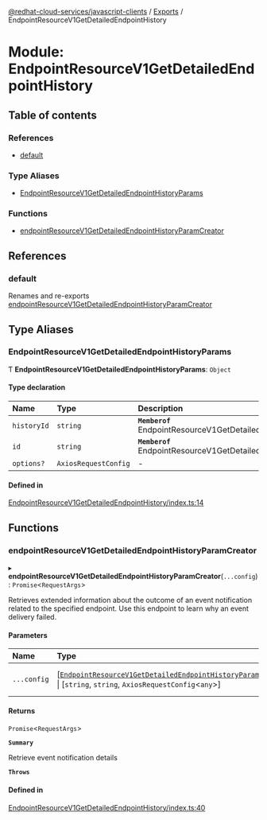 [@redhat-cloud-services/javascript-clients](../README.md) / [Exports](../modules.md) / EndpointResourceV1GetDetailedEndpointHistory

# Module: EndpointResourceV1GetDetailedEndpointHistory

## Table of contents

### References

- [default](EndpointResourceV1GetDetailedEndpointHistory.md#default)

### Type Aliases

- [EndpointResourceV1GetDetailedEndpointHistoryParams](EndpointResourceV1GetDetailedEndpointHistory.md#endpointresourcev1getdetailedendpointhistoryparams)

### Functions

- [endpointResourceV1GetDetailedEndpointHistoryParamCreator](EndpointResourceV1GetDetailedEndpointHistory.md#endpointresourcev1getdetailedendpointhistoryparamcreator)

## References

### default

Renames and re-exports [endpointResourceV1GetDetailedEndpointHistoryParamCreator](EndpointResourceV1GetDetailedEndpointHistory.md#endpointresourcev1getdetailedendpointhistoryparamcreator)

## Type Aliases

### EndpointResourceV1GetDetailedEndpointHistoryParams

Ƭ **EndpointResourceV1GetDetailedEndpointHistoryParams**: `Object`

#### Type declaration

| Name | Type | Description |
| :------ | :------ | :------ |
| `historyId` | `string` | **`Memberof`** EndpointResourceV1GetDetailedEndpointHistoryApi |
| `id` | `string` | **`Memberof`** EndpointResourceV1GetDetailedEndpointHistoryApi |
| `options?` | `AxiosRequestConfig` | - |

#### Defined in

[EndpointResourceV1GetDetailedEndpointHistory/index.ts:14](https://github.com/RedHatInsights/javascript-clients/blob/main/packages/integrations/EndpointResourceV1GetDetailedEndpointHistory/index.ts#L14)

## Functions

### endpointResourceV1GetDetailedEndpointHistoryParamCreator

▸ **endpointResourceV1GetDetailedEndpointHistoryParamCreator**(`...config`): `Promise`\<`RequestArgs`\>

Retrieves extended information about the outcome of an event notification related to the specified endpoint. Use this endpoint to learn why an event delivery failed.

#### Parameters

| Name | Type | Description |
| :------ | :------ | :------ |
| `...config` | [[`EndpointResourceV1GetDetailedEndpointHistoryParams`](EndpointResourceV1GetDetailedEndpointHistory.md#endpointresourcev1getdetailedendpointhistoryparams)] \| [`string`, `string`, `AxiosRequestConfig`\<`any`\>] | with all available params. |

#### Returns

`Promise`\<`RequestArgs`\>

**`Summary`**

Retrieve event notification details

**`Throws`**

#### Defined in

[EndpointResourceV1GetDetailedEndpointHistory/index.ts:40](https://github.com/RedHatInsights/javascript-clients/blob/main/packages/integrations/EndpointResourceV1GetDetailedEndpointHistory/index.ts#L40)
